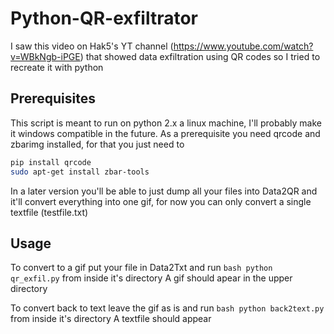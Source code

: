 # Python-QR-exfiltrator
I saw this video on Hak5's YT channel (https://www.youtube.com/watch?v=WBkNgb-iPGE) that showed data exfiltration using QR codes so I tried to recreate it with python

## Prerequisites 
This script is meant to run on python 2.x a linux machine, I'll probably make it windows compatible in the future.
As a prerequisite you need qrcode and zbarimg installed, for that you just need to
```bash
pip install qrcode
sudo apt-get install zbar-tools
````
In a later version you'll be able to just dump all your files into Data2QR and it'll convert everything into one gif, for now you can only convert a single textfile (testfile.txt)

## Usage
To convert to a gif put your file in Data2Txt and run ```bash python qr_exfil.py``` from inside it's directory
A gif should apear in the upper directory

To convert back to text leave the gif as is and run ```bash python back2text.py``` from inside it's directory
A textfile should appear
